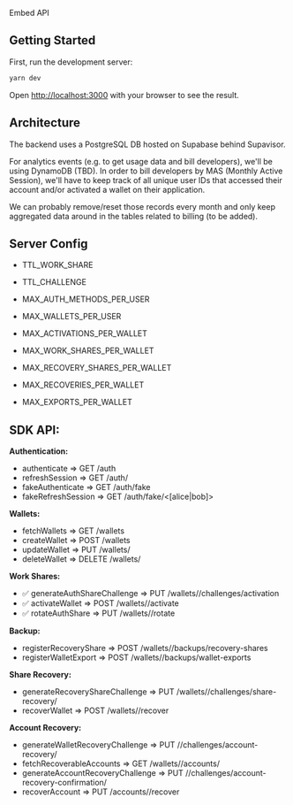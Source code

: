 Embed API

## Getting Started

First, run the development server:

```bash
yarn dev
```

Open [http://localhost:3000](http://localhost:3000) with your browser to see the result.

## Architecture

The backend uses a PostgreSQL DB hosted on Supabase behind Supavisor.

For analytics events (e.g. to get usage data and bill developers), we'll be using DynamoDB (TBD). In order to bill developers by MAS (Monthly Active Session),
we'll have to keep track of all unique user IDs that accessed their account and/or activated a wallet on their application.

We can probably remove/reset those records every month and only keep aggregated data around in the tables related to billing (to be added).

## Server Config

- TTL_WORK_SHARE
- TTL_CHALLENGE

- MAX_AUTH_METHODS_PER_USER
- MAX_WALLETS_PER_USER

- MAX_ACTIVATIONS_PER_WALLET
- MAX_WORK_SHARES_PER_WALLET
- MAX_RECOVERY_SHARES_PER_WALLET
- MAX_RECOVERIES_PER_WALLET
- MAX_EXPORTS_PER_WALLET

## SDK API:

**Authentication:**
- authenticate => GET /auth
- refreshSession => GET /auth/<userId>
- fakeAuthenticate => GET /auth/fake
- fakeRefreshSession => GET /auth/fake/<[alice|bob]>

**Wallets:**
- fetchWallets => GET /wallets
- createWallet => POST /wallets
- updateWallet => PUT /wallets/<walletId>
- deleteWallet => DELETE /wallets/<walletId>

**Work Shares:**
- ✅ generateAuthShareChallenge => PUT /wallets/<walletId>/challenges/activation
- ✅ activateWallet => POST /wallets/<walletId>/activate
- ✅ rotateAuthShare => PUT /wallets/<walletId>/rotate

**Backup:**
- registerRecoveryShare => POST /wallets/<walletId>/backups/recovery-shares
- registerWalletExport => POST /wallets/<walletId>/backups/wallet-exports

**Share Recovery:**
- generateRecoveryShareChallenge => PUT /wallets/<walletId>/challenges/share-recovery/
- recoverWallet => POST /wallets/<walletId>/recover

**Account Recovery:**
- generateWalletRecoveryChallenge => PUT /<walletId>/challenges/account-recovery/
- fetchRecoverableAccounts => GET /wallets/<walletId>/accounts/
- generateAccountRecoveryChallenge => PUT /<walletId>/challenges/account-recovery-confirmation/
- recoverAccount => PUT /accounts/<accountId>/recover
